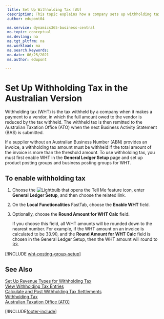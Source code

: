 ```yaml
---
 title: Set Up Withholding Tax [AU]
 description: This topic explains how a company sets up withholding tax (WHT) when it makes a payment to a vendor using the General Ledger Setup page.
 author: edupont04

 ms.service: dynamics365-business-central
 ms.topic: conceptual
 ms.devlang: na
 ms.tgt_pltfrm: na
 ms.workload: na
 ms.search.keywords:
 ms.date: 06/25/2021
 ms.author: edupont

---
```

# Set Up Withholding Tax in the Australian Version

Withholding tax (WHT) is the tax withheld by a company when it makes a payment to a vendor, in which the full amount owed to the vendor is reduced by the tax withheld. The withheld tax is then remitted to the Australian Taxation Office (ATO) when the next Business Activity Statement (BAS) is submitted.  

If a supplier without an Australian Business Number (ABN) provides an invoice, a withholding tax amount must be withheld if the total amount of the invoice is more than the threshold amount. To use withholding tax, you must first enable WHT in the **General Ledger Setup** page and set up product posting groups and business posting groups for WHT.  

## To enable withholding tax

1. Choose the ![Lightbulb that opens the Tell Me feature](../../media/ui-search/search_small.png "Tell me what you want to do") icon, enter **General Ledger Setup**, and then choose the related link.  

2. On the **Local Functionalities** FastTab, choose the **Enable WHT** field.  

3. Optionally, choose the **Round Amount for WHT Calc** field.

    If you choose this field, all WHT amounts will be rounded down to the nearest number. For example, if the WHT amount on an invoice is calculated to be 33.90, and the **Round Amount for WHT Calc** field is chosen in the General Ledger Setup, then the WHT amount will round to 33.

[!INCLUDE [wht-posting-group-setup](../includes/AUNZ/wht-posting-group-setup.md)]

## See Also

[Set Up Revenue Types for Withholding Tax](how-to-set-up-revenue-types-for-withholding-tax.md)  
[View Withholding Tax Entries](how-to-view-withholding-tax-entries.md)  
[Calculate and Post Withholding Tax Settlements](how-to-calculate-and-post-withholding-tax-settlements.md)  
[Withholding Tax](withholding-tax.md)  
[Australian Taxation Office (ATO)](https://www.ato.gov.au/)  


[!INCLUDE[footer-include](../../includes/footer-banner.md)]